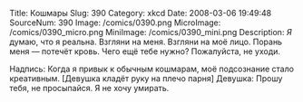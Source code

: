Title: Кошмары 
Slug: 390 
Category: xkcd 
Date: 2008-03-06 19:49:48 
SourceNum: 390 
Image: /comics/0390.png 
MicroImage: /comics/0390_micro.png 
MiniImage: /comics/0390_mini.png 
Description: *Я* думаю, что я реальна.  Взгляни на меня.  Взгляни на моё лицо.  Порань меня &mdash; потечёт кровь.  Чего ещё тебе нужно?  Пожалуйста, не уходи. 

Надпись: Когда я привык к обычным кошмарам, моё подсознание стало креативным.
[Девушка кладёт руку на плечо парня]
Девушка: Прошу тебя, не просыпайся. Я не хочу умирать.